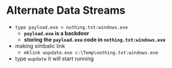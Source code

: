 # Alternate Data Streams

- `type payload.exe > nothing.txt:windows.exe`
  - __`payload.exe` is a backdoor__
  - __storing the `payload.exe` code in `nothing.txt:windows.exe`__
- making simbalic link
  - `mklink wupdate.exe c:\Temp\nothing.txt:windows.exe`
- type `wupdate` it will start running
